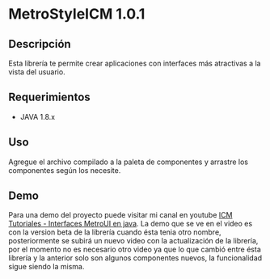 # MetroStyleICM 1.0.1
## Descripción
Esta librería te permite crear aplicaciones con interfaces más atractivas a la vista del usuario.
## Requerimientos
* JAVA 1.8.x
## Uso
Agregue el archivo compilado a la paleta de componentes y arrastre los componentes según los necesite.
## Demo
Para una demo del proyecto puede visitar mi canal en youtube
[ICM Tutoriales - Interfaces MetroUI en java](https://www.youtube.com/watch?v=ask_l7AI2Tg).
La demo que se ve en el video es con la version beta de la librería cuando ésta tenia otro nombre, posteriormente se subirá un nuevo
video con la actualización de la librería, por el momento no es necesario otro video ya que lo que cambió entre ésta librería y la anterior
solo son algunos componentes nuevos, la funcionalidad sigue siendo la misma.
